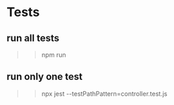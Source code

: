 
# Tests

## run all tests
  >> npm run
  
## run only one test
  >> npx jest --testPathPattern=controller.test.js
